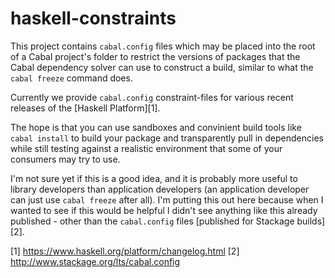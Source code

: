 haskell-constraints
============

This project contains `cabal.config` files which may be placed
into the root of a Cabal project's folder to restrict the versions
of packages that the Cabal dependency solver can use to
construct a build, similar to what the `cabal freeze` command
does.

Currently we provide `cabal.config` constraint-files for various
recent releases of the [Haskell Platform][1].

The hope is that you can use sandboxes and convinient build
tools like `cabal install` to build your package and transparently
pull in dependencies while still testing against a realistic
environment that some of your consumers may try to use.

I'm not sure yet if this is a good idea, and it is probably more
useful to library developers than application developers (an
application developer can just use `cabal freeze` after all). I'm
putting this out here because when I wanted to see if this would
be helpful I didn't see anything like this already published - other
than the `cabal.config` files [published for Stackage builds][2].

[1] https://www.haskell.org/platform/changelog.html
[2] http://www.stackage.org/lts/cabal.config
